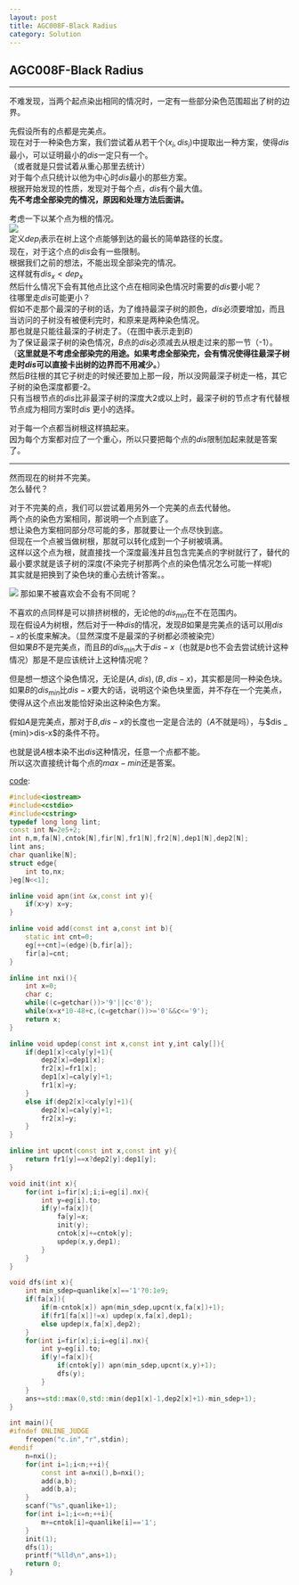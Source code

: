 ```yaml
---
layout: post
title: AGC008F-Black Radius
category: Solution
---
```


## AGC008F-Black Radius 

---
不难发现，当两个起点染出相同的情况时，一定有一些部分染色范围超出了树的边界。  

先假设所有的点都是完美点。  
现在对于一种染色方案，我们尝试着从若干个$(x _ i,dis _ i)$中提取出一种方案，使得$dis$最小，可以证明最小的$dis$一定只有一个。  
（或者就是只尝试着从重心那里去统计）  
对于每个点只统计以他为中心时$dis$最小的那些方案。  
根据开始发现的性质，发现对于每个点，$dis$有个最大值。  
**先不考虑全部染完的情况，原因和处理方法后面讲。**  

考虑一下以某个点为根的情况。  
![](/_pictures/AGC008F_1.png)  
定义$dep_ i$表示在树上这个点能够到达的最长的简单路径的长度。  
现在，对于这个点的$dis$会有一些限制。  
根据我们之前的想法，不能出现全部染完的情况。  
这样就有$dis_ x< dep_ x$  
然后什么情况下会有其他点比这个点在相同染色情况时需要的$dis$要小呢？  
往哪里走$dis$可能更小？  
假如不走那个最深的子树的话，为了维持最深子树的颜色，$dis$必须要增加，而且当访问的子树没有被便利完时，和原来是两种染色情况。  
那也就是只能往最深的子树走了。（在图中表示走到$B$）  
为了保证最深子树的染色情况，$B$点的$dis$必须减去从根走过来的那一节（-1）。  
（**这里就是不考虑全部染完的用途。如果考虑全部染完，会有情况使得往最深子树走时$dis$可以直接卡出树的边界而不用减少。**）  
然后$B$往根的其它子树走的时候还要加上那一段，所以没网最深子树走一格，其它子树的染色深度都要-2。  
只有当根节点的$dis$比非最深子树的深度大2或以上时，最深子树的节点才有代替根节点成为相同方案时$dis$ 更小的选择。  

对于每一个点都当树根这样搞起来。  
因为每个方案都对应了一个重心，所以只要把每个点的$dis$限制加起来就是答案了。  


---
然而现在的树并不完美。  
怎么替代？  


对于不完美的点，我们可以尝试着用另外一个完美的点去代替他。  
两个点的染色方案相同，那说明一个点到底了。  
想让染色方案相同部分尽可能的多，那就要让一个点尽快到底。  
但现在一个点被当做树根，那就可以转化成到一个子树被填满。  
这样以这个点为根，就直接找一个深度最浅并且包含完美点的字树就行了，替代的最小要求就是该子树的深度(不染完子树那两个点的染色情况怎么可能一样呢)  
其实就是把换到了染色块的重心去统计答案。。  


![](/_pictures/AGC008F_2.png)
那如果不被喜欢会不会有不同呢？  

不喜欢的点同样是可以排挤树根的，无论他的$dis_ {min}$在不在范围内。  
现在假设$A$为树根，然后对于一种$dis$的情况，发现$B$如果是完美点的话可以用$dis-x$的长度来解决。（显然深度不是最深的子树都必须被染完）  
但如果$B$不是完美点，而且$B$的$dis_ {min}$大于$dis-x$（也就是$b$也不会去尝试统计这种情况）那是不是应该统计上这种情况呢？  

但是想一想这个染色情况，无论是$(A,dis),(B,dis-x)$，其实都是同一种染色块。  
如果$B$的$dis_ {min}$比$dis-x$要大的话，说明这个染色块里面，并不存在一个完美点，使得从这个点出发能恰好染出这种染色方案。  

假如$A$是完美点，那对于$B$,$dis-x$的长度也一定是合法的（$A$不就是吗），与$dis _ {min)>dis-x$的条件不符。  



也就是说$A$根本染不出$dis$这种情况，任意一个点都不能。  
所以这次直接统计每个点的$max-min$还是答案。  

[code](https://github.com/syniox/Online_Judge_solutions/blob/master/AtCoder/AGC008F.cpp):
```c++
#include<iostream>
#include<cstdio>
#include<cstring>
typedef long long lint;
const int N=2e5+2;
int n,m,fa[N],cntok[N],fir[N],fr1[N],fr2[N],dep1[N],dep2[N];
lint ans;
char quanlike[N];
struct edge{
	int to,nx;
}eg[N<<1];

inline void apn(int &x,const int y){
	if(x>y) x=y;
}

inline void add(const int a,const int b){
	static int cnt=0;
	eg[++cnt]=(edge){b,fir[a]};
	fir[a]=cnt;
}

inline int nxi(){
	int x=0;
	char c;
	while((c=getchar())>'9'||c<'0');
	while(x=x*10-48+c,(c=getchar())>='0'&&c<='9');
	return x;
}

inline void updep(const int x,const int y,int caly[]){
	if(dep1[x]<caly[y]+1){
		dep2[x]=dep1[x];
		fr2[x]=fr1[x];
		dep1[x]=caly[y]+1;
		fr1[x]=y;
	}
	else if(dep2[x]<caly[y]+1){
		dep2[x]=caly[y]+1;
		fr2[x]=y;
	}
}

inline int upcnt(const int x,const int y){
	return fr1[y]==x?dep2[y]:dep1[y];
}

void init(int x){
	for(int i=fir[x];i;i=eg[i].nx){
		int y=eg[i].to;
		if(y!=fa[x]){
			fa[y]=x;
			init(y);
			cntok[x]+=cntok[y];
			updep(x,y,dep1);
		}
	}
}

void dfs(int x){
	int min_sdep=quanlike[x]=='1'?0:1e9;
	if(fa[x]){
		if(m-cntok[x]) apn(min_sdep,upcnt(x,fa[x])+1);
		if(fr1[fa[x]]!=x) updep(x,fa[x],dep1);
		else updep(x,fa[x],dep2);
	}
	for(int i=fir[x];i;i=eg[i].nx){
		int y=eg[i].to;
		if(y!=fa[x]){
			if(cntok[y]) apn(min_sdep,upcnt(x,y)+1);
			dfs(y);
		}
	}
	ans+=std::max(0,std::min(dep1[x]-1,dep2[x]+1)-min_sdep+1);
}

int main(){
#ifndef ONLINE_JUDGE
	freopen("c.in","r",stdin);
#endif
	n=nxi();
	for(int i=1;i<n;++i){
		const int a=nxi(),b=nxi();
		add(a,b);
		add(b,a);
	}
	scanf("%s",quanlike+1);
	for(int i=1;i<=n;++i){
		m+=cntok[i]=quanlike[i]=='1';
	}
	init(1);
	dfs(1);
	printf("%lld\n",ans+1);
	return 0;
}
```
